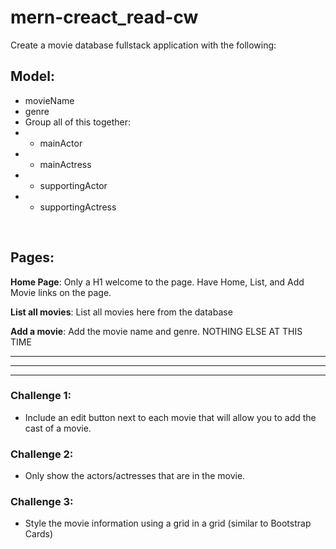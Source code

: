 # mern-creact_read-cw

Create a movie database fullstack application with the following:

## Model:
- movieName
- genre
- Group all of this together:
- - mainActor
- - mainActress
- - supportingActor
- - supportingActress
<br>

## Pages:
<strong>Home Page</strong>: Only a H1 welcome to the page. Have Home, List, and Add Movie links on the page.

<strong>List all movies</strong>: List all movies here from the database

<strong>Add a movie</strong>: Add the movie name and genre. NOTHING ELSE AT THIS TIME

<hr><hr><hr>

### Challenge 1:
- Include an edit button next to each movie that will allow you to add the cast of a movie.

### Challenge 2:
- Only show the actors/actresses that are in the movie.

### Challenge 3:
- Style the movie information using a grid in a grid (similar to Bootstrap Cards)
